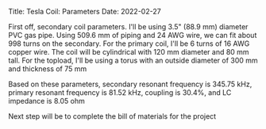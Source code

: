 Title: Tesla Coil: Parameters
Date: 2022-02-27

First off, secondary coil parameters.  I'll be using 3.5" (88.9 mm) diameter PVC gas pipe.  Using 509.6 mm of piping and 24 AWG wire, we can fit about 998 turns on the secondary.  For the primary coil, I'll be 6 turns of 16 AWG copper wire.  The coil will be cylindrical with 120 mm diameter and 80 mm tall.  For the topload, I'll be using a torus with an outside diameter of 300 mm and thickness of 75 mm

Based on these parameters, secondary resonant frequency is 345.75 kHz, primary resonant frequency is 81.52 kHz, coupling is 30.4%, and LC impedance is 8.05 ohm

Next step will be to complete the bill of materials for the project
